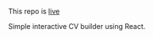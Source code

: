 This repo is [live](https://mangonaise.github.io/cv-builder/)

Simple interactive CV builder using React.
